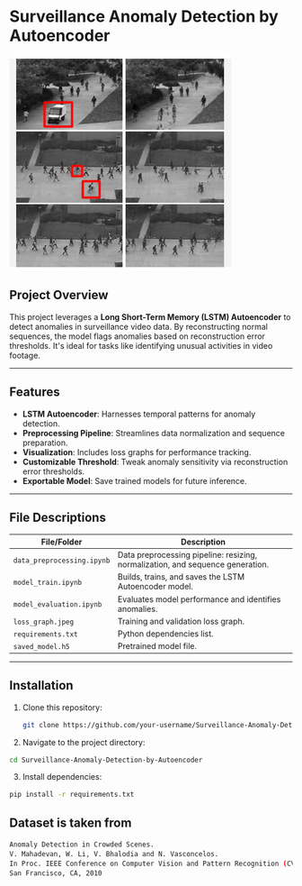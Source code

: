 # Surveillance Anomaly Detection by Autoencoder

![Surveillance Anomaly Detection](anomany.png "anomaly sample")

## Project Overview

This project leverages a **Long Short-Term Memory (LSTM) Autoencoder** to detect anomalies in surveillance video data. By reconstructing normal sequences, the model flags anomalies based on reconstruction error thresholds. It's ideal for tasks like identifying unusual activities in video footage.

---

## Features

- **LSTM Autoencoder**: Harnesses temporal patterns for anomaly detection.
- **Preprocessing Pipeline**: Streamlines data normalization and sequence preparation.
- **Visualization**: Includes loss graphs for performance tracking.
- **Customizable Threshold**: Tweak anomaly sensitivity via reconstruction error thresholds.
- **Exportable Model**: Save trained models for future inference.

---

## File Descriptions

| File/Folder              | Description                                                    |
|--------------------------|----------------------------------------------------------------|
| `data_preprocessing.ipynb` | Data preprocessing pipeline: resizing, normalization, and sequence generation. |
| `model_train.ipynb`      | Builds, trains, and saves the LSTM Autoencoder model.         |
| `model_evaluation.ipynb` | Evaluates model performance and identifies anomalies.         |
| `loss_graph.jpeg`        | Training and validation loss graph.                          |
| `requirements.txt`       | Python dependencies list.                                    |
| `saved_model.h5`         | Pretrained model file.                                       |

---

## Installation

1. Clone this repository:
   ```bash
   git clone https://github.com/your-username/Surveillance-Anomaly-Detection-by-Autoencoder.git

2. Navigate to the project directory:

```bash
cd Surveillance-Anomaly-Detection-by-Autoencoder

```

3. Install dependencies:

```bash
pip install -r requirements.txt

```

## Dataset is taken from

```bash
Anomaly Detection in Crowded Scenes.
V. Mahadevan, W. Li, V. Bhalodia and N. Vasconcelos.
In Proc. IEEE Conference on Computer Vision and Pattern Recognition (CVPR), 
San Francisco, CA, 2010
```